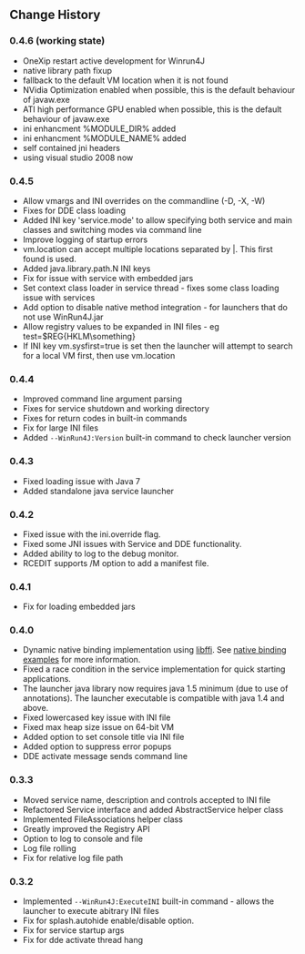 ## Change History

### 0.4.6 (working state)
* OneXip restart active development for Winrun4J
* native library path fixup
* fallback to the default VM location when it is not found
* NVidia Optimization enabled when possible, this is the default behaviour of javaw.exe
* ATI high performance GPU enabled when possible, this is the default behaviour of javaw.exe
* ini enhancment %MODULE_DIR% added
* ini enhancment  %MODULE_NAME% added
* self contained jni headers
* using visual studio 2008 now

### 0.4.5

* Allow vmargs and INI overrides on the commandline (-D, -X, -W)
* Fixes for DDE class loading
* Added INI key 'service.mode' to allow specifying both service and main classes and switching modes via command line
* Improve logging of startup errors
* vm.location can accept multiple locations separated by |. This first found is used.
* Added java.library.path.N INI keys
* Fix for issue with service with embedded jars
* Set context class loader in service thread - fixes some class loading issue with services
* Add option to disable native method integration - for launchers that do not use WinRun4J.jar
* Allow registry values to be expanded in INI files - eg test=$REG{HKLM\something}
* If INI key vm.sysfirst=true is set then the launcher will attempt to search for a local VM first, then use vm.location

### 0.4.4

* Improved command line argument parsing
* Fixes for service shutdown and working directory
* Fixes for return codes in built-in commands
* Fix for large INI files
* Added <code>--WinRun4J:Version</code> built-in command to check launcher version
		
###	0.4.3

* Fixed loading issue with Java 7
* Added standalone java service launcher

### 0.4.2

* Fixed issue with the ini.override flag.
* Fixed some JNI issues with Service and DDE functionality.
* Added ability to log to the debug monitor.
* RCEDIT supports /M option to add a manifest file.

###	0.4.1

* Fix for loading embedded jars

### 0.4.0

* Dynamic native binding implementation using <a href="http://sourceware.org/libffi/">libffi</a>. See <a href="nativebinding.html">native binding examples</a> for more information.
* Fixed a race condition in the service implementation for quick starting applications.
* The launcher java library now requires java 1.5 minimum (due to use of annotations). The launcher executable is compatible with java 1.4 and above.
* Fixed lowercased key issue with INI file
* Fixed max heap size issue on 64-bit VM
* Added option to set console title via INI file
* Added option to suppress error popups
* DDE activate message sends command line

### 0.3.3

* Moved service name, description and controls accepted to INI file
* Refactored Service interface and added AbstractService helper class
* Implemented FileAssociations helper class
* Greatly improved the Registry API
* Option to log to console and file
* Log file rolling
* Fix for relative log file path

### 0.3.2

* Implemented <code>--WinRun4J:ExecuteINI</code> built-in command - allows the launcher to execute abitrary INI files
* Fix for splash.autohide enable/disable option.
* Fix for service startup args
* Fix for dde activate thread hang
